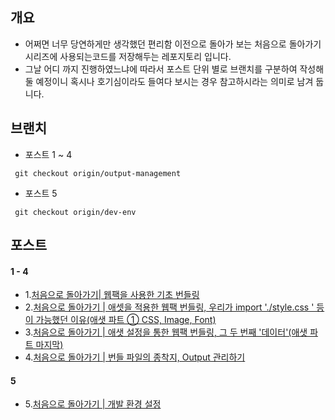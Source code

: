 ## 개요
- 어쩌면 너무 당연하게만 생각했던 편리함 이전으로 돌아가 보는 처음으로 돌아가기 시리즈에 사용되는코드를 저장해두는 레포지토리 입니다.
- 그날 어디 까지 진행하였느냐에 따라서 포스트 단위 별로 브랜치를 구분하여 작성해둘 예정이니 혹시나 호기심이라도 들여다 보시는 경우 참고하시라는 의미로 남겨 둡니다.

##  브랜치
- 포스트 1 ~ 4
```
 git checkout origin/output-management
```
- 포스트 5
```
 git checkout origin/dev-env
```

## 포스트
#### 1 - 4
- 1.[처음으로 돌아가기| 웹팩을 사용한 기초 번들링](https://duklook.tistory.com/577)
- 2.[처음으로 돌아가기 | 애셋을 적용한 웹팩 번들링, 우리가 import './style.css ' 등이 가능했던 이유(애샛 파트 ① CSS, Image, Font)](https://duklook.tistory.com/578)
- 3.[처음으로 돌아가기 | 애샛 설정을 통한 웹팩 번들링, 그 두 번째 '데이터'(애샛 파트 마지막)](https://duklook.tistory.com/579)
- 4.[처음으로 돌아가기 | 번들 파일의 종착지, Output 관리하기](https://duklook.tistory.com/580)

#### 5
- 5.[처음으로 돌아가기 | 개발 환경 설정](https://duklook.tistory.com/585)